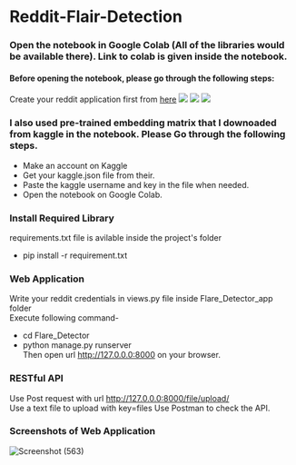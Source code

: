 # Reddit-Flair-Detection

### Open the notebook in Google Colab (All of the libraries would be available there). Link to colab is given inside the notebook.

#### Before opening the notebook, please go through the following steps:
Create your reddit application first from <a href="https://www.reddit.com/prefs/apps">here</a>
![](https://miro.medium.com/max/1280/1*GQ8IREDENnkCRQT3VS55mQ.png)
![](https://miro.medium.com/max/1280/1*ssLYczSLGzfm6SPM7mWzBg.png)
![](https://miro.medium.com/max/1280/1*khszOCCaCtqZ6jM19uhpiQ.png)

### I also used pre-trained embedding matrix that I downoaded from kaggle in the notebook. Please Go through the following steps.
- Make an account on Kaggle
- Get your kaggle.json file from their.
- Paste the kaggle username and key in the file when needed.
- Open the notebook on Google Colab.

### Install Required Library
requirements.txt file is avilable inside the project's folder
- pip install -r requirement.txt

### Web Application
Write your reddit credentials in views.py file inside Flare_Detector_app folder<br>
Execute following command-
- cd Flare_Detector
- python manage.py runserver<br>
Then open url http://127.0.0.0:8000 on your browser.

### RESTful API
Use Post request with url http://127.0.0.0:8000/file/upload/<br>
Use a text file to upload with key=files
Use Postman to check the API.

### Screenshots of Web Application
![Screenshot (563)](https://user-images.githubusercontent.com/41755284/80311395-1199f700-87fd-11ea-8b07-ac606a54f90f.png)


